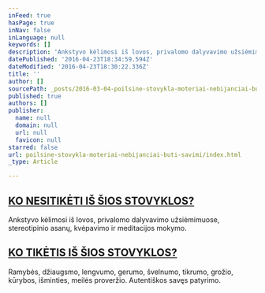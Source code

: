 ```yaml
---
inFeed: true
hasPage: true
inNav: false
inLanguage: null
keywords: []
description: 'Ankstyvo kėlimosi iš lovos, privalomo dalyvavimo užsiėmimuose, stereotipinio asanų, kvėpavimo ir meditacijos mokymo. '
datePublished: '2016-04-23T18:34:59.594Z'
dateModified: '2016-04-23T18:30:22.336Z'
title: ''
author: []
sourcePath: _posts/2016-03-04-poilsine-stovykla-moteriai-nebijanciai-buti-savimi.md
published: true
authors: []
publisher:
  name: null
  domain: null
  url: null
  favicon: null
starred: false
url: poilsine-stovykla-moteriai-nebijanciai-buti-savimi/index.html
_type: Article

---
```

## [KO NESITIKĖTI IŠ ŠIOS STOVYKLOS?][0]

Ankstyvo kėlimosi iš lovos, privalomo dalyvavimo užsiėmimuose, stereotipinio asanų, kvėpavimo ir meditacijos mokymo. 

## [KO TIKĖTIS IŠ ŠIOS STOVYKLOS? ][0]

Ramybės, džiaugsmo, lengvumo, gerumo, švelnumo, tikrumo, grožio, kūrybos, išminties, meilės proveržio. Autentiškos savęs patyrimo.

[0]: null